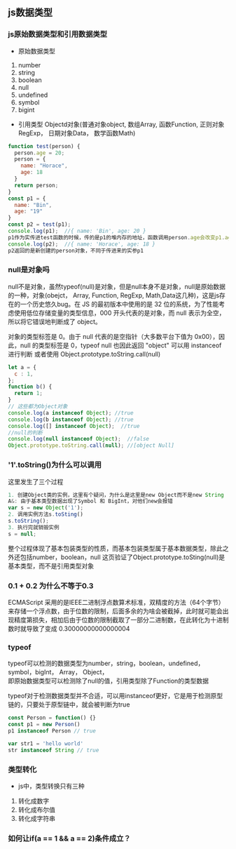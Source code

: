 ## js数据类型

### js原始数据类型和引用数据类型
- 原始数据类型
1. number
2. string
3. boolean
4. null
5. undefined
6. symbol
7. bigint
- 引用类型
Objectd对象(普通对象object, 数组Array, 函数Function, 正则对象RegExp， 日期对象Data， 数学函数Math)
```js
function test(person) {
  person.age = 20;
  person = {
    name: "Horace",
    age: 18
  }
  return person;
} 
const p1 = {
  name: "Bin",
  age: "19"
}
const p2 = test(p1);
console.log(p1);  //{ name: 'Bin', age: 20 }
p1作为实传进test函数的时候，传的是p1的堆内存的地址，函数调用person.age会改变p1.age的值
console.log(p2);  //{ name: 'Horace', age: 18 }
p2返回的是新创建的person对象，不同于传进来的实参p1
```
### null是对象吗
null不是对象，虽然typeof(null)是对象，但是null本身不是对象，null是原始数据的一种，对象(obejct， Array, Function, RegExp, Math,Data这几种)，这是js存在的一个历史悠久bug。在 JS 的最初版本中使用的是 32 位的系统，为了性能考虑使用低位存储变量的类型信息，000 开头代表的是对象，而 null 表示为全空，所以将它错误地判断成了 object。

对象的类型标签是 0。由于 null 代表的是空指针（大多数平台下值为 0x00），因此，null 的类型标签是 0，typeof null 也因此返回 "object"
可以用 instanceof 进行判断 或者使用 Object.prototype.toString.call(null)
```js
let a = {
  c : 1,
};
function b() {
  return 1;
}
// 这些都为Object对象
console.log(a instanceof Object); //true
console.log(b instanceof Object); //true
console.log([] instanceof Object);  //true
//null的判断
console.log(null instanceof Object);  //false
Object.prototype.toString.call(null); //[object Null]
```

### '1'.toString()为什么可以调用
这里发生了三个过程
```js
1. 创建Object类的实例，这里有个疑问，为什么是这里是new Object而不是new String
A&: 由于基本类型数据出现了Symbol 和 BigInt，对他们new会报错
var s = new Object('1'); 
2. 调用实例方法s.toSting()
s.toString();
3. 执行完就销毁实例
s = null;
```
整个过程体现了基本包装类型的性质，而基本包装类型属于基本数据类型，除此之外还包括number，boolean，null
这页验证了Object.prototype.toSting(null)是基本类型，而不是引用类型对象

### 0.1 + 0.2 为什么不等于0.3
ECMAScript 采用的是IEEE二进制浮点数算术标准，双精度的方法（64个字节）来存储一个浮点数，由于位数的限制，后面多余的为啥会被截掉，此时就可能会出现精度第损失，相加后由于位数的限制截取了一部分二进制数，在此转化为十进制数时就导致了变成
0.30000000000000004

### typeof
typeof可以检测的数据类型为number，string，boolean，undefined，symbol，bigInt，   Array， Object，  
即原始数据类型可以检测除了null的值，引用类型除了Function的类型数据

typeof对于检测数据类型并不合适，可以用instanceof更好，它是用于检测原型链的，只要处于原型链中，就会被判断为true
```js
const Person = function() {}
const p1 = new Person()
p1 instanceof Person // true

var str1 = 'hello world'
str instanceof String // true
```

### 类型转化
- js中，类型转换只有三种
1. 转化成数字
2. 转化成布尔值 
3. 转化成字符串

### 如何让if(a == 1 && a == 2)条件成立？

